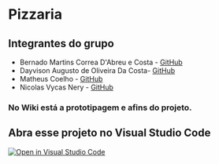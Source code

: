 # Pizzaria

## Integrantes do grupo

- Bernado Martins Correa D'Abreu e Costa - [GitHub](https://github.com/Bentroen) 
- Dayvison Augusto de Oliveira Da Costa- [GitHub](https://github.com/Dayv1son)
- Matheus Coelho - [GitHub](https://github.com/matheuslmc)
- Nicolas Vycas Nery - [GitHub](https://github.com/tomast1337)

### No Wiki está a prototipagem e afins do projeto.


## Abra esse projeto no Visual Studio Code

[![Open in Visual Studio Code](https://classroom.github.com/assets/open-in-vscode-c66648af7eb3fe8bc4f294546bfd86ef473780cde1dea487d3c4ff354943c9ae.svg)](https://classroom.github.com/online_ide?assignment_repo_id=7764983&assignment_repo_type=AssignmentRepo)
